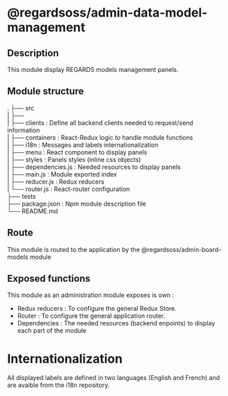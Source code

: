 # @regardsoss/admin-data-model-management

## Description

This module display REGARDS models management panels.

## Module structure

  .
  ├── src  
  |   ├──  
  |   ├── clients         : Define all backend clients needed to request/send information  
  |   ├── containers      : React-Redux logic to handle module functions  
  |   ├── i18n            : Messages and labels internationalization  
  |   ├── menu            : React component to display panels  
  |   ├── styles          : Panels styles (inline css objects)  
  |   ├── dependencies.js : Needed resources to display panels  
  |   ├── main.js         : Module exported index  
  |   ├── reducer.js      : Redux reducers  
  |   └── router.js       : React-router configuration  
  ├── tests  
  ├── package.json    : Npm module description file  
  └── README.md

## Route

This module is routed to the application by the @regardsoss/admin-board-models module

## Exposed functions

This module as an administration module exposes is own :

  - Redux reducers : To configure the general Redux Store.
  - Router : To configure the general application router.
  - Dependencies : The needed resources (backend enpoints) to display each part of the module


# Internationalization

  All displayed labels are defined in two languages (English and French) and are avaible from the i18n repository.
  
  
